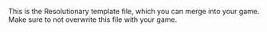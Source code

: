 This is the Resolutionary template file, which you can merge into your game. Make sure to not overwrite this file with your game.